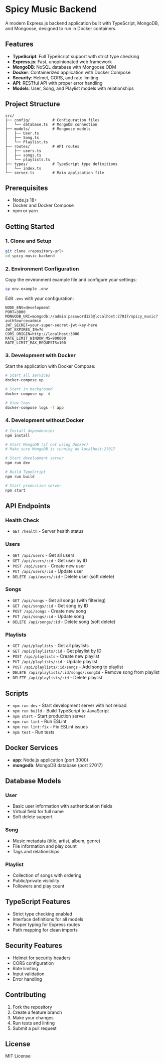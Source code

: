 # Spicy Music Backend

A modern Express.js backend application built with TypeScript, MongoDB, and Mongoose, designed to run in Docker containers.

## Features

- **TypeScript**: Full TypeScript support with strict type checking
- **Express.js**: Fast, unopinionated web framework
- **MongoDB**: NoSQL database with Mongoose ODM
- **Docker**: Containerized application with Docker Compose
- **Security**: Helmet, CORS, and rate limiting
- **API**: RESTful API with proper error handling
- **Models**: User, Song, and Playlist models with relationships

## Project Structure

```
src/
├── config/          # Configuration files
│   └── database.ts  # MongoDB connection
├── models/          # Mongoose models
│   ├── User.ts
│   ├── Song.ts
│   └── Playlist.ts
├── routes/          # API routes
│   ├── users.ts
│   ├── songs.ts
│   └── playlists.ts
├── types/           # TypeScript type definitions
│   └── index.ts
└── server.ts        # Main application file
```

## Prerequisites

- Node.js 18+ 
- Docker and Docker Compose
- npm or yarn

## Getting Started

### 1. Clone and Setup

```bash
git clone <repository-url>
cd spicy-music-backend
```

### 2. Environment Configuration

Copy the environment example file and configure your settings:

```bash
cp env.example .env
```

Edit `.env` with your configuration:

```env
NODE_ENV=development
PORT=3000
MONGODB_URI=mongodb://admin:password123@localhost:27017/spicy_music?authSource=admin
JWT_SECRET=your-super-secret-jwt-key-here
JWT_EXPIRES_IN=7d
CORS_ORIGIN=http://localhost:3000
RATE_LIMIT_WINDOW_MS=900000
RATE_LIMIT_MAX_REQUESTS=100
```

### 3. Development with Docker

Start the application with Docker Compose:

```bash
# Start all services
docker-compose up

# Start in background
docker-compose up -d

# View logs
docker-compose logs -f app
```

### 4. Development without Docker

```bash
# Install dependencies
npm install

# Start MongoDB (if not using Docker)
# Make sure MongoDB is running on localhost:27017

# Start development server
npm run dev

# Build TypeScript
npm run build

# Start production server
npm start
```

## API Endpoints

### Health Check
- `GET /health` - Server health status

### Users
- `GET /api/users` - Get all users
- `GET /api/users/:id` - Get user by ID
- `POST /api/users` - Create new user
- `PUT /api/users/:id` - Update user
- `DELETE /api/users/:id` - Delete user (soft delete)

### Songs
- `GET /api/songs` - Get all songs (with filtering)
- `GET /api/songs/:id` - Get song by ID
- `POST /api/songs` - Create new song
- `PUT /api/songs/:id` - Update song
- `DELETE /api/songs/:id` - Delete song (soft delete)

### Playlists
- `GET /api/playlists` - Get all playlists
- `GET /api/playlists/:id` - Get playlist by ID
- `POST /api/playlists` - Create new playlist
- `PUT /api/playlists/:id` - Update playlist
- `POST /api/playlists/:id/songs` - Add song to playlist
- `DELETE /api/playlists/:id/songs/:songId` - Remove song from playlist
- `DELETE /api/playlists/:id` - Delete playlist

## Scripts

- `npm run dev` - Start development server with hot reload
- `npm run build` - Build TypeScript to JavaScript
- `npm start` - Start production server
- `npm run lint` - Run ESLint
- `npm run lint:fix` - Fix ESLint issues
- `npm test` - Run tests

## Docker Services

- **app**: Node.js application (port 3000)
- **mongodb**: MongoDB database (port 27017)

## Database Models

### User
- Basic user information with authentication fields
- Virtual field for full name
- Soft delete support

### Song
- Music metadata (title, artist, album, genre)
- File information and play count
- Tags and relationships

### Playlist
- Collection of songs with ordering
- Public/private visibility
- Followers and play count

## TypeScript Features

- Strict type checking enabled
- Interface definitions for all models
- Proper typing for Express routes
- Path mapping for clean imports

## Security Features

- Helmet for security headers
- CORS configuration
- Rate limiting
- Input validation
- Error handling

## Contributing

1. Fork the repository
2. Create a feature branch
3. Make your changes
4. Run tests and linting
5. Submit a pull request

## License

MIT License
